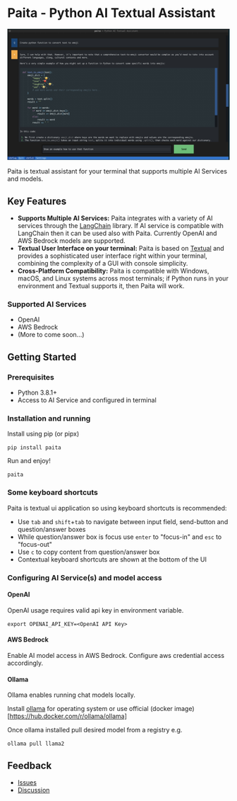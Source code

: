 # Paita - Python AI Textual Assistant
<img src="https://github.com/villekr/paita/blob/main/imgs/paita.jpg?raw=true" width="800">

Paita is textual assistant for your terminal that supports multiple AI Services and models.

## Key Features
- **Supports Multiple AI Services:** Paita integrates with a variety of AI services through the [LangChain](https://python.langchain.com) library. If AI service is compatible with LangChain then it can be used also with Paita. Currently OpenAI and AWS Bedrock models are supported.
- **Textual User Interface on your terminal:** Paita is based on [Textual](https://textual.textualize.io/) and provides a sophisticated user interface right within your terminal, combining the complexity of a GUI with console simplicity.                                                                                       
- **Cross-Platform Compatibility:** Paita is compatible with Windows, macOS, and Linux systems across most terminals; if Python runs in your environment and Textual supports it, then Paita will work.

### Supported AI Services
* OpenAI
* AWS Bedrock
* (More to come soon...)

## Getting Started

### Prerequisites
- Python 3.8.1+
- Access to AI Service and configured in terminal

### Installation and running

Install using pip (or pipx)
```
pip install paita
```

Run and enjoy!
```
paita
```

### Some keyboard shortcuts

Paita is textual ui application so using keyboard shortcuts is recommended:
* Use `tab` and `shift`+`tab` to navigate between input field, send-button and question/answer boxes
* While question/answer box is focus use `enter` to "focus-in" and `esc` to "focus-out"
* Use `c` to copy content from question/answer box
* Contextual keyboard shortcuts are shown at the bottom of the UI

### Configuring AI Service(s) and model access

#### OpenAI

OpenAI usage requires valid api key in environment variable.
```
export OPENAI_API_KEY=<OpenAI API Key>
```

#### AWS Bedrock

Enable AI model access in AWS Bedrock. Configure aws credential access accordingly.

#### Ollama

Ollama enables running chat models locally. 

Install [ollama](https://ollama.com) for operating system or use official (docker image)[https://hub.docker.com/r/ollama/ollama] 

Once ollama installed pull desired model from a registry e.g.
```
ollama pull llama2
```

## Feedback

* [Issues](https://github.com/villekr/paita/issues)
* [Discussion](https://github.com/villekr/paita/discussions)

